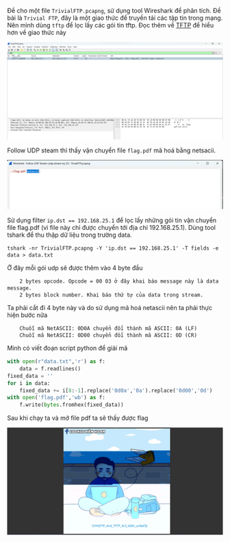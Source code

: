 Đề cho một file `TrivialFTP.pcapng`, sử dụng tool Wireshark để phân tích. Đề bài là `Trivial FTP`, đây là một giao thức để truyền tải các tập tin trong mạng. Nên mình dùng `tftp` để lọc lấy các gói tin tftp. Đọc thêm về [TFTP](https://en.wikipedia.org/wiki/Trivial_File_Transfer_Protocol) để hiểu hơn về giao thức này

![](https://github.com/HuyThang25/Image/blob/main/Screenshot%202023-07-10%20202159.png)

Follow UDP steam thì thấy vận chuyển file `flag.pdf` mã hoá bằng netsacii. 

![](https://github.com/HuyThang25/Image/blob/main/Screenshot%202023-07-10%20203122.png)

Sử dụng filter `ip.dst == 192.168.25.1` để lọc lấy những gói tin vận chuyển file flag.pdf (vì file này chỉ được chuyển tới địa chỉ 192.168.25.1). Dùng tool tshark để thu thập dữ liệu trong trường data.
```
tshark -nr TrivialFTP.pcapng -Y 'ip.dst == 192.168.25.1' -T fields -e data > data.txt
```
Ở đây mỗi gói udp sẽ được thêm vào 4 byte đầu 
		
		2 bytes opcode. Opcode = 00 03 ở đây khai báo message này là data message.
		2 bytes block number. Khai báo thứ tự của data trong stream.
	
 Ta phải cắt đi 4 byte này và do sử dụng mã hoá netascii nên ta phải thực hiện bước nữa	

		Chuỗi mã NetASCII: 0D0A chuyển đổi thành mã ASCII: 0A (LF)
		Chuỗi mã NetASCII: 0D00 chuyển đổi thành mã ASCII: 0D (CR)

Mình có viết đoạn script python để giải mã 

```python
with open(r"data.txt",'r') as f:
    data = f.readlines()
fixed_data = ''
for i in data:
    fixed_data += i[8:-1].replace('0d0a','0a').replace('0d00','0d')
with open('flag.pdf','wb') as f:
    f.write(bytes.fromhex(fixed_data))
```

Sau khi chạy ta và mở file pdf ta sẽ thấy được flag

![](https://github.com/HuyThang25/Image/blob/main/Screenshot%202023-07-10%20210901.png)
